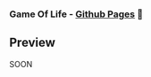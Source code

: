 ### Game Of Life - [Github Pages][webpage] 👋

## Preview

SOON

[webpage]: https://leweyse.github.io/gameOfLife/